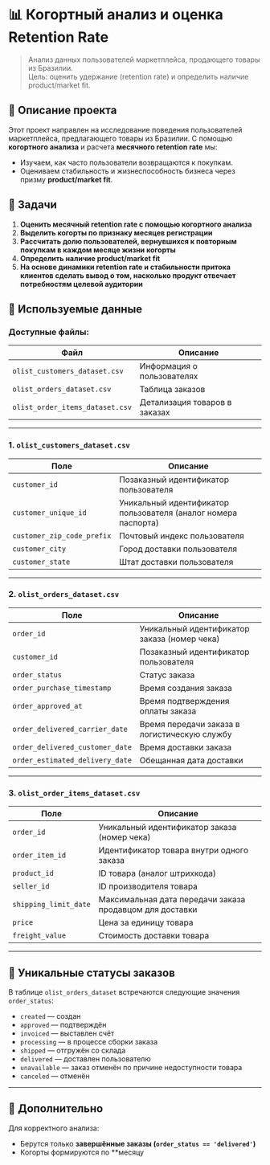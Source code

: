 # 📊 Когортный анализ и оценка Retention Rate

> Анализ данных пользователей маркетплейса, продающего товары из Бразилии.  
> Цель: оценить удержание (retention rate) и определить наличие product/market fit.

## 🧾 Описание проекта

Этот проект направлен на исследование поведения пользователей маркетплейса, предлагающего товары из Бразилии. С помощью **когортного анализа** и расчета **месячного retention rate** мы:

- Изучаем, как часто пользователи возвращаются к покупкам.
- Оцениваем стабильность и жизнеспособность бизнеса через призму **product/market fit**.

## 🎯 Задачи

1. **Оценить месячный retention rate с помощью когортного анализа**
2. **Выделить когорты по признаку месяцев регистрации**
3. **Рассчитать долю пользователей, вернувшихся к повторным покупкам в каждом месяце жизни когорты**
4. **Определить наличие product/market fit**
5. **На основе динамики retention rate и стабильности притока клиентов сделать вывод о том, насколько продукт отвечает потребностям целевой аудитории**

## 📁 Используемые данные

### Доступные файлы:

| Файл | Описание |
|------|----------|
| `olist_customers_dataset.csv` | Информация о пользователях |
| `olist_orders_dataset.csv`    | Таблица заказов |
| `olist_order_items_dataset.csv` | Детализация товаров в заказах |

---

### 1. `olist_customers_dataset.csv`

| Поле | Описание |
|------|----------|
| `customer_id` | Позаказный идентификатор пользователя |
| `customer_unique_id` | Уникальный идентификатор пользователя (аналог номера паспорта) |
| `customer_zip_code_prefix` | Почтовый индекс пользователя |
| `customer_city` | Город доставки пользователя |
| `customer_state` | Штат доставки пользователя |

---

### 2. `olist_orders_dataset.csv`

| Поле | Описание |
|------|----------|
| `order_id` | Уникальный идентификатор заказа (номер чека) |
| `customer_id` | Позаказный идентификатор пользователя |
| `order_status` | Статус заказа |
| `order_purchase_timestamp` | Время создания заказа |
| `order_approved_at` | Время подтверждения оплаты заказа |
| `order_delivered_carrier_date` | Время передачи заказа в логистическую службу |
| `order_delivered_customer_date` | Время доставки заказа |
| `order_estimated_delivery_date` | Обещанная дата доставки |

---

### 3. `olist_order_items_dataset.csv`

| Поле | Описание |
|------|----------|
| `order_id` | Уникальный идентификатор заказа (номер чека) |
| `order_item_id` | Идентификатор товара внутри одного заказа |
| `product_id` | ID товара (аналог штрихкода) |
| `seller_id` | ID производителя товара |
| `shipping_limit_date` | Максимальная дата передачи заказа продавцом для доставки |
| `price` | Цена за единицу товара |
| `freight_value` | Стоимость доставки товара |

---

## 📌 Уникальные статусы заказов

В таблице `olist_orders_dataset` встречаются следующие значения `order_status`:

- `created` — создан
- `approved` — подтверждён
- `invoiced` — выставлен счёт
- `processing` — в процессе сборки заказа
- `shipped` — отгружён со склада
- `delivered` — доставлен пользователю
- `unavailable` — заказ отменён по причине недоступности товара
- `canceled` — отменён

---

## 📌 Дополнительно

Для корректного анализа:
- Берутся только **завершённые заказы (`order_status == 'delivered'`)**
- Когорты формируются по **месяцу
